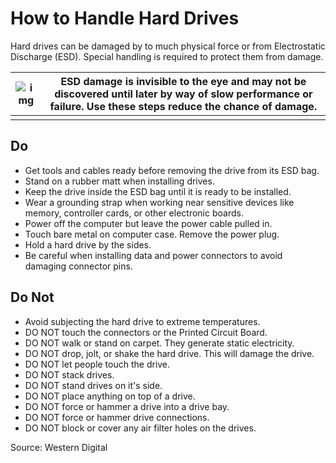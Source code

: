 # How to Handle Hard Drives

Hard drives can be damaged by to much physical force or from Electrostatic Discharge (ESD). Special handling is required to protect them from damage.

| ![img](https://support.wdc.com/images/kb/note.png) | ESD damage is invisible to the eye and may not be discovered until later by way of slow performance or failure. Use these steps reduce the chance of damage. |
| -------------------------------------------------- | ------------------------------------------------------------ |
|                                                    |                                                              |

## Do

- Get tools and cables ready before removing the drive from its ESD bag.
- Stand on a rubber matt when installing drives.
- Keep the drive inside the ESD bag until it is ready to be installed.
- Wear a grounding strap when working near sensitive devices like memory, controller cards, or other electronic boards.
- Power off the computer but leave the power cable pulled in.
- Touch bare metal on computer case. Remove the power plug.
- Hold a hard drive by the sides.
- Be careful when installing data and power connectors to avoid damaging connector pins.

## Do Not

- Avoid subjecting the hard drive to extreme temperatures.
- DO NOT touch the connectors or the Printed Circuit Board.
- DO NOT walk or stand on carpet. They generate static electricity.
- DO NOT drop, jolt, or shake the hard drive. This will damage the drive.
- DO NOT let people touch the drive.
- DO NOT stack drives.
- DO NOT stand drives on it's side.
- DO NOT place anything on top of a drive.
- DO NOT force or hammer a drive into a drive bay.
- DO NOT force or hammer drive connections.
- DO NOT block or cover any air filter holes on the drives.

Source: Western Digital